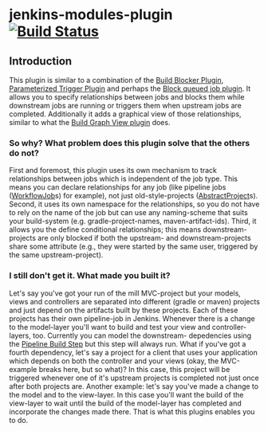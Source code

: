 # jenkins-modules-plugin [![Build Status](https://travis-ci.org/Argelbargel/jenkins-modules-plugin.svg?branch=master)](https://travis-ci.org/Argelbargel/jenkins-modules-plugin)

## Introduction

This plugin is similar to a combination of the [Build Blocker Plugin](https://plugins.jenkins.io/build-blocker-plugin),
[Parameterized Trigger Plugin](https://plugins.jenkins.io/parameterized-trigger) and perhaps the [Block queued job plugin](https://wiki.jenkins-ci.org/display/JENKINS/Block+queued+job+plugin).
It allows you to specify relationships between jobs and blocks them while downstream jobs are running or triggers them when upstream jobs
are completed. Additionally it adds a graphical view of those relationships, similar to what the [Build Graph View plugin](https://plugins.jenkins.io/buildgraph-view) does.

### So why? What problem does this plugin solve that the others do not?

First and foremost, this plugin uses its own mechanism to track relationships between jobs which is independent of the 
job type. This means you can declare relationships for any job (like pipeline jobs ([WorkflowJob](http://javadoc.jenkins.io/plugin/workflow-job/org/jenkinsci/plugins/workflow/job/WorkflowJob.html)s) for example),
not just old-style-projects ([AbstractProject](http://javadoc.jenkins-ci.org/hudson/model/AbstractProject.html)s).
Second, it uses its own namespace for the relationships, so you do not have to rely on the name of the job but can use 
any naming-scheme that suits your build-system (e.g. gradle-project-names, maven-artifact-ids).
Third, it allows you the define conditional relationships; this means downstream-projects are only blocked if both the 
upstream- and downstream-projects share some attribute (e.g., they were started by the same user, triggered by the same
upstream-project).
 
### I still don't get it. What made you built it?

Let's say you've got your run of the mill MVC-project but your models, views and controllers are separated into different
(gradle or maven) projects and just depend on the artifacts built by these projects. Each of these projects has their
 own pipeline-job in Jenkins. Whenever there is a change to the
 model-layer you'll want to build and test your view and controller-layers, too. Currently you can model the downstream-
 depedencies using the [Pipeline Build Step](https://wiki.jenkins-ci.org/display/JENKINS/Pipeline+Build+Step+Plugin) but
 this step will always run. What if you've got a fourth dependency, let's say a project for a client that uses your 
 application which depends on both the controller and your views (okay, the MVC-example breaks here, but so what)? 
 In this case, this project will be triggered whenever one of it's upstream projects is completed not just once after 
 both projects are. Another example: let's say you've made a change to the model and to the view-layer. In this case
 you'll want the build of the view-layer to wait until the build of the model-layer has completed and incorporate the
 changes made there. That is what this plugins enables you to do. 